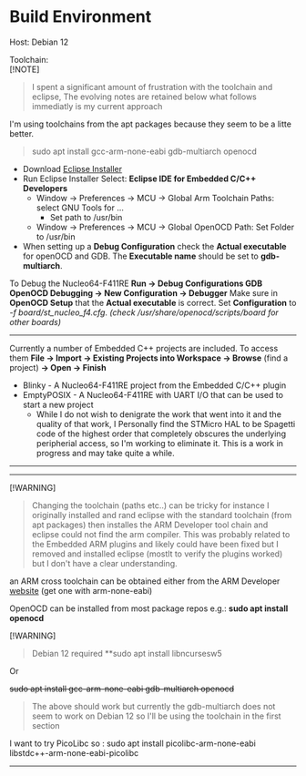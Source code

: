 # Build Environment

Host: Debian 12

Toolchain:  
[!NOTE]
> I spent a significant amount of frustration with the toolchain and eclipse, The evolving notes are retained below what follows immediatly is my current approach

I'm using toolchains from the apt packages because they seem to be a litte better.

> sudo apt install gcc-arm-none-eabi gdb-multiarch openocd  

* Download [Eclipse Installer](https://www.eclipse.org/downloads)
* Run Eclipse Installer Select: **Eclipse IDE for Embedded C/C++ Developers**
  * Window -> Preferences -> MCU -> Global Arm Toolchain Paths: select GNU Tools for ...
    * Set path to /usr/bin
  * Window -> Preferences -> MCU -> Global OpenOCD Path: Set Folder to /usr/bin
* When setting up a **Debug Configuration** check the **Actual executable** for openOCD and GDB. The **Executable name** should be set to **gdb-multiarch**.

To Debug the Nucleo64-F411RE **Run -> Debug Configurations <Right Click> GDB OpenOCD Debugging -> New Configuration -> Debugger**
Make sure in **OpenOCD Setup** that the **Actual executable** is correct. Set **Configuration** to *-f board/st_nucleo_f4.cfg*. *(check /usr/share/openocd/scripts/board for other boards)*

---

Currently a number of Embedded C++ projects are included.  To access them **File -> Import -> Existing Projects into Workspace -> Browse** (find a project) **-> Open -> Finish**

* Blinky - A Nucleo64-F411RE project from the Embedded C/C++ plugin
* EmptyPOSIX - A Nucleo64-F411RE with UART I/O that can be used to start a new project
  * While I do not wish to denigrate the work that went into it and the quality of that work, I Personally find the STMicro HAL to be Spagetti code of the highest order that completely obscures the underlying peripherial access, so I'm working to eliminate it. This is a work in progress and may take quite a while.

---

---
[!WARNING]
> Changing the toolchain (paths etc..) can be tricky for instance I originally installed and rand eclipse with the standard toolchain (from apt packages) then installes the ARM Developer tool chain and eclipse could not find the arm compiler. This was probably related to the Embedded ARM plugins and likely could have been fixed but I removed and installed eclipse (mostlt to verify the plugins worked) but I don't have a clear understanding.

an ARM cross toolchain can be obtained either from the ARM Developer [website](https://developer.arm.com/downloads/-/arm-gnu-toolchain-downloads)  (get one with arm-none-eabi)

OpenOCD can be installed from most package repos e.g.: **sudo apt install openocd**

[!WARNING]
> Debian 12 required **sudo apt install libncursesw5

Or

~~sudo apt install gcc-arm-none-eabi gdb-multiarch openocd~~  
> The above should work but currently the gdb-multiarch does not seem to work on Debian 12 so I'll be using the toolchain in the first section

I want to try PicoLibc so : sudo apt install picolibc-arm-none-eabi libstdc++-arm-none-eabi-picolibc

---

